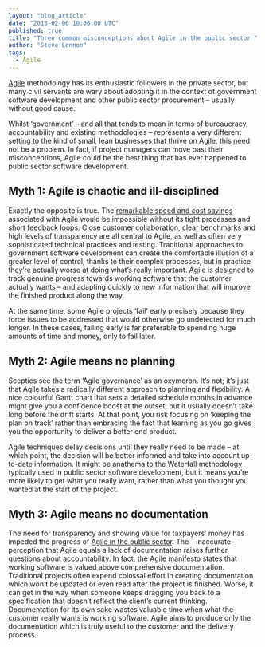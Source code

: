```yaml
---
layout: "blog_article"
date: "2013-02-06 10:06:00 UTC"
published: true
title: "Three common misconceptions about Agile in the public sector "
author: "Steve Lennon"
tags:
  - Agile
---
```


[Agile](/agile) methodology has its enthusiastic followers in the private sector, but many civil servants are wary about adopting it in the context of government software development and other public sector procurement – usually without good cause.

Whilst ‘government’ – and all that tends to mean in terms of bureaucracy, accountability and existing methodologies – represents a very different setting to the kind of small, lean businesses that thrive on Agile, this need not be a problem. In fact, if project managers can move past their misconceptions, Agile could be the best thing that has ever happened to public sector software development.

## Myth 1: Agile is chaotic and ill-disciplined
Exactly the opposite is true. The [remarkable speed and cost savings](/case-studies/e-petitions) associated with Agile would be impossible without its tight processes and short feedback loops. Close customer collaboration, clear benchmarks and high levels of transparency are all central to Agile, as well as often very sophisticated technical practices and testing. Traditional approaches to government software development can create the comfortable illusion of a greater level of control, thanks to their complex processes, but in practice they’re actually worse at doing what’s really important. Agile is designed to track genuine progress towards working software that the customer actually wants – and adapting quickly to new information that will improve the finished product along the way.

At the same time, some Agile projects ‘fail’ early precisely because they force issues to be addressed that would otherwise go undetected for much longer. In these cases, failing early is far preferable to spending huge amounts of time and money, only to fail later.

## Myth 2: Agile means no planning
Sceptics see the term ‘Agile governance’ as an oxymoron. It’s not; it’s just that Agile takes a radically different approach to planning and flexibility. A nice colourful Gantt chart that sets a detailed schedule months in advance might give you a confidence boost at the outset, but it usually doesn’t take long before the drift starts. At that point, you risk focusing on ‘keeping the plan on track’ rather than embracing the fact that learning as you go gives you the opportunity to deliver a better end product.

Agile techniques delay decisions until they really need to be made – at which point, the decision will be better informed and take into account up-to-date information. It might be anathema to the Waterfall methodology typically used in public sector software development, but it means you’re more likely to get what you really want, rather than what you thought you wanted at the start of the project.

## Myth 3: Agile means no documentation
The need for transparency and showing value for taxpayers’ money has impeded the progress of [Agile in the public sector](/ideas/agile-in-the-public-sector-product-owner-is-key). The – inaccurate – perception that Agile equals a lack of documentation raises further questions about accountability. In fact, the Agile manifesto states that working software is valued above comprehensive documentation. Traditional projects often expend colossal effort in creating documentation which won’t be updated or even read after the project is finished. Worse, it can get in the way when someone keeps dragging you back to a specification that doesn’t reflect the client’s current thinking. Documentation for its own sake wastes valuable time when what the customer really wants is working software. Agile aims to produce only the documentation which is truly useful to the customer and the delivery process.
